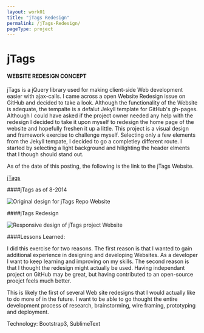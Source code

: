 ```yaml
---
layout: work01
title: "jTags Redesign"
permalink: /jTags-Redesign/
pageType: project
---
```



# jTags

#### WEBSITE REDESIGN CONCEPT

jTags is a jQuery library used for making client-side Web development easier with ajax-calls. I came across a open Website Redesign issue on GitHub and decided to take a look. Although the functionality of the Website is adequate, the tempalte is a defalut Jekyll template for GitHub's gh-pages. Although I could have asked if the project owner needed any help with the redesign I decided to take it upon myself to redesign the home page of the website and hopefully freshen it up a little. This project is a visual design and framework exercise to challenge myself. Selecting only a few elements from the Jekyll tempate, I decided to go a completley different route. I started by selecting a light background and hilighting the header elments that I though should stand out.

As of the date of this posting, the following is the link to the jTags Website. 

[jTags](http://matantsu.github.io/jTags/) 

####jTags as of 8-2014

<img src="{{ site.url}}/WebPortfolio/postAssets/jTags-original.png" class="img-responsive img-thumbnail centered" alt="Original design for jTags Repo Website">

####jTags Redesign

<img src="{{site.url}}/WebPortfolio/postAssets/fullpage-screenshot-wcomments.png" class="img-responsive img-thumbnail centered" alt="Responsive design of jTags project Website">

####Lessons Learned: 

I did this exercise for two reasons. The first reason is that I wanted to gain additional experience in designing and developing Websites. As a developer I want to keep learning and improving on my skills. The second reason is that I thought the redesign might actually be used. Having independant project on GitHub may be great, but having contributed to an open-source proejct feels much better. 

This is likely the first of several Web site redesigns that I would actually like to do more of in the future. I want to be able to go thought the entire development process of research, brainstorming, wire framing, prototyping and deployment.

Technology: Bootstrap3, SublimeText

